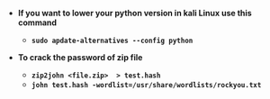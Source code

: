 - __If you want to lower your python version in kali Linux use this command__
  - __`sudo apdate-alternatives --config python`__


- __To crack the password of zip file__
  - __`zip2john <file.zip>  > test.hash`__
  - __`john test.hash -wordlist=/usr/share/wordlists/rockyou.txt`__
